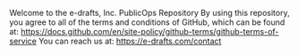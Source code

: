 Welcome to the e-drafts, Inc. PublicOps Repository
By using this repository, you agree to all of the terms and conditions of GitHub, which can be found at:
https://docs.github.com/en/site-policy/github-terms/github-terms-of-service
You can reach us at:
https://e-drafts.com/contact
